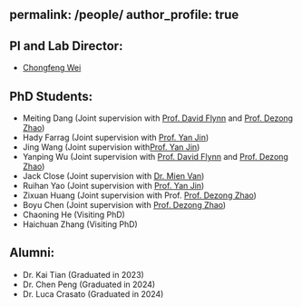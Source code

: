 permalink: /people/
author_profile: true
---
## PI and Lab Director:
- [Chongfeng Wei](https://scholar.google.com/citations?hl=zh-CN&user=zdjSMN8AAAAJ)

## PhD Students:
- Meiting Dang (Joint supervision with [Prof. David Flynn](https://scholar.google.com/citations?hl=zh-CN&user=EeSDHVkAAAAJ) and [Prof. Dezong Zhao](https://scholar.google.com/citations?hl=zh-CN&user=ydq4ZjYAAAAJ))
- Hady Farrag (Joint supervision with [Prof. Yan Jin](https://scholar.google.com/citations?hl=zh-CN&user=u3DbVWQAAAAJ))
- Jing Wang (Joint supervision with[Prof. Yan Jin](https://scholar.google.com/citations?hl=zh-CN&user=u3DbVWQAAAAJ))
- Yanping Wu (Joint supervision with [Prof. David Flynn](https://scholar.google.com/citations?hl=zh-CN&user=EeSDHVkAAAAJ) and [Prof. Dezong Zhao](https://scholar.google.com/citations?hl=zh-CN&user=ydq4ZjYAAAAJ))
- Jack Close (Joint supervision with [Dr. Mien Van](https://scholar.google.com/citations?hl=zh-CN&user=AkUhZY8AAAAJ))
- Ruihan Yao (Joint supervision with [Prof. Yan Jin](https://scholar.google.com/citations?hl=zh-CN&user=u3DbVWQAAAAJ))
- Zixuan Huang (Joint supervision with Prof. [Prof. Dezong Zhao](https://scholar.google.com/citations?hl=zh-CN&user=ydq4ZjYAAAAJ))
- Boyu Chen (Joint supervision with [Prof. Dezong Zhao](https://scholar.google.com/citations?hl=zh-CN&user=ydq4ZjYAAAAJ))
- Chaoning He (Visiting PhD)
- Haichuan Zhang (Visiting PhD)

## Alumni:
- Dr. Kai Tian (Graduated in 2023)
- Dr. Chen Peng (Graduated in 2024)
- Dr. Luca Crasato (Graduated in 2024)

